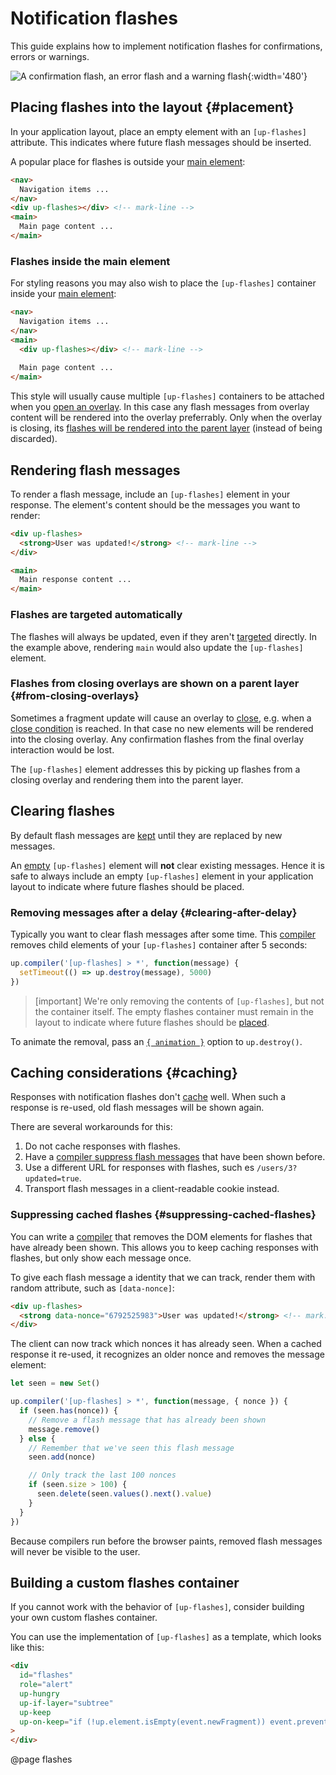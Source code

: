 Notification flashes
====================

This guide explains how to implement notification flashes for confirmations, errors or warnings.

![A confirmation flash, an error flash and a warning flash](images/flashes.png){:width='480'}


Placing flashes into the layout {#placement}
-------------------------------

In your application layout, place an empty element with an `[up-flashes]` attribute. This indicates where future flash messages
should be inserted.

A popular place for flashes is outside your [main element](/main):

```html
<nav>
  Navigation items ...
</nav>
<div up-flashes></div> <!-- mark-line -->
<main>
  Main page content ...
</main>
```


### Flashes inside the main element

For styling reasons you may also wish to place the `[up-flashes]` container inside your [main element](/main):

```html
<nav>
  Navigation items ...
</nav>
<main>
  <div up-flashes></div> <!-- mark-line -->
  
  Main page content ...
</main>
```

This style will usually cause multiple `[up-flashes]` containers
to be attached when you [open an overlay](/opening-overlays). In this case any flash messages from overlay content will be rendered into
the overlay preferrably. Only when the overlay is closing, its
[flashes will be rendered into the parent layer](#from-closing-overlays) (instead of being discarded).


Rendering flash messages
------------------------

To render a flash message, include an `[up-flashes]` element in your response.
The element's content should be the messages you want to render:

```html
<div up-flashes>
  <strong>User was updated!</strong> <!-- mark-line -->
</div>

<main>
  Main response content ...
</main>
```

### Flashes are targeted automatically

The flashes will always be updated, even if they aren't [targeted](/targeting-fragments) directly.
In the example above, rendering `main` would also update the `[up-flashes]` element.


### Flashes from closing overlays are shown on a parent layer {#from-closing-overlays}

Sometimes a fragment update will cause an overlay to [close](/closing-overlays), e.g. when a
[close condition](/closing-overlays#close-conditions) is reached. In that case no new elements
will be rendered into the closing overlay. Any confirmation flashes from the final overlay interaction
would be lost.

The `[up-flashes]` element addresses this by picking up flashes from a closing overlay and rendering
them into the parent layer.



Clearing flashes
----------------

By default flash messages are [kept](/up-keep) until they are replaced by new messages.

An [empty](/up.element.isEmpty) `[up-flashes]` element will **not** clear existing messages.
Hence it is safe to always include an empty `[up-flashes]` element in your application layout to indicate
where future flashes should be placed.


### Removing messages after a delay {#clearing-after-delay}

Typically you want to clear flash messages after some time.
This [compiler](/enhancing-elements) removes child elements of your `[up-flashes]` container after 5 seconds: 


```js
up.compiler('[up-flashes] > *', function(message) {
  setTimeout(() => up.destroy(message), 5000)
})
```

> [important]
> We're only removing the contents of `[up-flashes]`, but not the container itself.
> The empty flashes container must remain in the layout to indicate where future flashes should be [placed](#placement).


To animate the removal, pass an [`{ animation }`](/up.destroy#options.animation) option to `up.destroy()`.


Caching considerations {#caching}
---------------------------------

Responses with notification flashes don't [cache](/caching) well.
When such a response is re-used, old flash messages will be shown again.

There are several workarounds for this:

1. Do not cache responses with flashes.
2. Have a [compiler suppress flash messages](#suppressing-cached-flashes-suppressing-cached-flashes) that have been shown before.
3. Use a different URL for responses with flashes, such es `/users/3?updated=true`.
4. Transport flash messages in a client-readable cookie instead.


### Suppressing cached flashes {#suppressing-cached-flashes}

You can write a [compiler](/enhancing-elements) that removes the DOM elements for flashes that have already been shown.
This allows you to keep caching responses with flashes, but only show each message once.

To give each flash message a identity that we can track, render them with random attribute, such as `[data-nonce]`: 


```html
<div up-flashes>
  <strong data-nonce="6792525983">User was updated!</strong> <!-- mark: data-nonce -->
</div>
```

The client can now track which nonces it has already seen. When a cached response it re-used,
it recognizes an older nonce and removes the message element:

```js
let seen = new Set()

up.compiler('[up-flashes] > *', function(message, { nonce }) {
  if (seen.has(nonce)) {
    // Remove a flash message that has already been shown
    message.remove()
  } else {
    // Remember that we've seen this flash message
    seen.add(nonce)

    // Only track the last 100 nonces
    if (seen.size > 100) {
      seen.delete(seen.values().next().value)
    }
  }
})
```

Because compilers run before the browser paints, removed flash messages will never
be visible to the user.


Building a custom flashes container
-----------------------------------

If you cannot work with the behavior of `[up-flashes]`, consider building your own custom flashes container.

You can use the implementation of `[up-flashes]` as a template, which looks like this:

```html
<div
  id="flashes"
  role="alert"
  up-hungry
  up-if-layer="subtree"
  up-keep
  up-on-keep="if (!up.element.isEmpty(event.newFragment)) event.preventDefault()"
>
</div>
```

@page flashes
